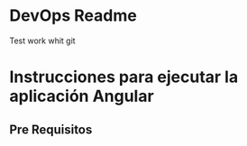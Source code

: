 # DevOps Readme
Test work whit git

# Instrucciones para ejecutar la aplicación Angular

## Pre Requisitos
